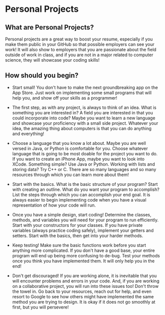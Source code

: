 
# Personal Projects 

## What are Personal Projects? 

Personal projects are a great way to boost your resume, especially if you make them public in your GitHub so that possible employers can see your work! It will also show to employers that you are passionate about the field outside of work in class, and if you are not in a major related to computer science, they will showcase your coding skills! 

## How should you begin? 

* Start small! You don't have to make the next groundbreaking app on the App Store. Just work on implementing some small programs that will help you, and show off your skills as a programmer! 

* The first step, as with any project, is always to think of an idea. What is something you are interested in? A field you are interested in that you could incorporate into code? Maybe you want to learn a new language and showcase your proficiency with a small side project. Whatever your idea, the amazing thing about computers is that you can do anything and everything! 

* Choose a language that you know a lot about. Maybe you are well versed in Java, or Python is comfortable for you. Choose whatever language that is going to be most doable for the project you want to do. If you want to create an iPhone App, maybe you want to look into XCode. Something simple? Use Java or Python. Working with lists and storing data? Try C++ or C. There are so many languages and so many resources through which you can learn more about them!

* Start with the basics. What is the basic structure of your program? Start with creating an outline. What do you want your program to accomplish? List the steps through which you can accomplish your end goal. It is always easier to begin implementing code when you have a visual representation of how your code will run. 

* Once you have a simple design, start coding! Determine the classes, methods, and variables you will need for your program to run efficiently. Start with your constructors for your classes. If you have private variables (always practice coding safely), implement your getters and setters. Start with the basics, then get into your harder methods. 

* Keep testing! Make sure the basic functions work before you start anything more complicated. If you don't have a good base, your entire program will end up being more confusing to de-bug. Test your methods once you think you have implemented them. It will only help you in the end! 

* Don't get discouraged! If you are working alone, it is inevitable that you will encounter problems and errors in your code. And, if you are working on a collaborative project, you will run into these issues too! Don't throw the towel in. Go back to your resources, reach out for help, and even resort to Google to see how others might have implemented the same method you are trying to design. It is okay if it does not go smoothly at first, but you will persevere! 
